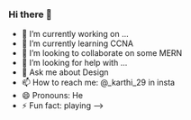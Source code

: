 ### Hi there 👋

<!--
**karthi29112003/karthi29112003** is a ✨ _special_ ✨ repository because its `README.md` (this file) appears on your GitHub profile.

Here are some ideas to get you started:
-->
- 🔭 I’m currently working on ...
- 🌱 I’m currently learning CCNA
- 👯 I’m looking to collaborate on some MERN
- 🤔 I’m looking for help with ...
- 💬 Ask me about Design
- 📫 How to reach me: @_karthi_29 in insta
- 😄 Pronouns: He
- ⚡ Fun fact: playing
-->
